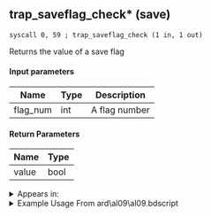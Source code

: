 ## trap_saveflag_check* (save)

`syscall 0, 59 ; trap_saveflag_check (1 in, 1 out)`

Returns the value of a save flag

#### Input parameters
| Name | Type | Description
|------|------|------------
| flag_num   | int   | A flag number


#### Return Parameters
| Name | Type
|------|-----
| value   | bool   


<details>
	<summary>Appears in:</summary>
| filename | Entity (obj)
|----------|-------------
| ard\al09\al09.bdscript       |           
| ard\bb03\bb.bdscript       |           
| ard\eh18\full.bdscript       |           
| ard\hb10\moog.bdscript       |           
| ard\hb13\magi.bdscript       |           
| ard\mu00\chan.bdscript       |           
| ard\mu07\limi.bdscript       |           
| ard\tt06\camp.bdscript       |           
| ard\tt14\jimi.bdscript       |           
| ard\tt28\driv.bdscript       |           
| ard\tt32\game.bdscript       |           
| msn\TT02_MS201\save.bdscript       |           
| obj\F_AL030\f_al.bdscript       | ((F) ??? (AL))          

</details>

<details>
	<summary>Example Usage From ard\al09\al09.bdscript</summary>
```plaintext
L58:
 pushImm 64
 syscall 0, 59 ; trap_saveflag_check (1 in, 1 out)
 dup 
 jz L72
 pushImm 65
 syscall 0, 59 ; trap_saveflag_check (1 in, 1 out)
 eqzv
```
</details>

